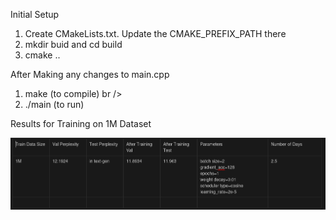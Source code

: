 Initial Setup
1. Create CMakeLists.txt. Update the CMAKE_PREFIX_PATH there
2. mkdir buid and cd build
3. cmake ..

After Making any changes to main.cpp
<br />
1. make (to compile)
br />
2. ./main (to run)



Results for Training on 1M Dataset

![alt text](image.png)
